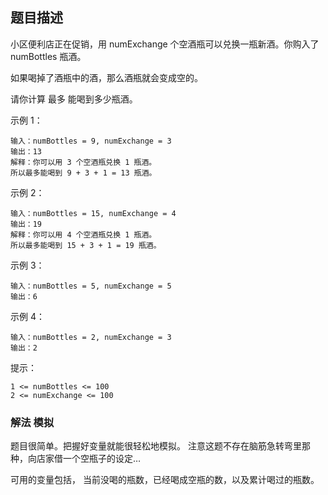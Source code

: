 ## 题目描述
小区便利店正在促销，用 numExchange 个空酒瓶可以兑换一瓶新酒。你购入了 numBottles 瓶酒。

如果喝掉了酒瓶中的酒，那么酒瓶就会变成空的。

请你计算 最多 能喝到多少瓶酒。

示例 1：
```
输入：numBottles = 9, numExchange = 3
输出：13
解释：你可以用 3 个空酒瓶兑换 1 瓶酒。
所以最多能喝到 9 + 3 + 1 = 13 瓶酒。
```
示例 2：
```
输入：numBottles = 15, numExchange = 4
输出：19
解释：你可以用 4 个空酒瓶兑换 1 瓶酒。
所以最多能喝到 15 + 3 + 1 = 19 瓶酒。
```
示例 3：
```
输入：numBottles = 5, numExchange = 5
输出：6
```
示例 4：
```
输入：numBottles = 2, numExchange = 3
输出：2
```

提示：
```
1 <= numBottles <= 100
2 <= numExchange <= 100
```

### 解法 模拟
题目很简单。把握好变量就能很轻松地模拟。
注意这题不存在脑筋急转弯里那种，向店家借一个空瓶子的设定…

可用的变量包括，
当前没喝的瓶数，已经喝成空瓶的数，以及累计喝过的瓶数。